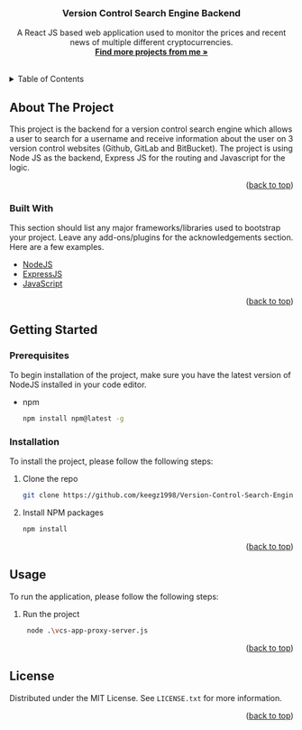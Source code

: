 <div id="top"></div>
<!-- PROJECT LOGO -->
<br />
<div align="center">
  <h3 align="center">Version Control Search Engine Backend</h3>
  <p align="center">
    A React JS based web application used to monitor the prices and recent news of multiple different cryptocurrencies.
    <br />
    <a href="https://github.com/keegz1998"><strong>Find more projects from me »</strong></a>
    <br />
    <br />   
</div>

<!-- TABLE OF CONTENTS -->
<details>
  <summary>Table of Contents</summary>
  <ol>
    <li>
      <a href="#about-the-project">About The Project</a>
      <ul>
        <li><a href="#built-with">Built With</a></li>
      </ul>
    </li>
    <li>
      <a href="#getting-started">Getting Started</a>
      <ul>
        <li><a href="#prerequisites">Prerequisites</a></li>
        <li><a href="#installation">Installation</a></li>
      </ul>
    </li>
    <li><a href="#usage">Usage</a></li>    
    <li><a href="#license">License</a></li>   
  </ol>
</details>

<!-- ABOUT THE PROJECT -->
## About The Project



This project is the backend for a version control search engine which allows a user to search for a username and receive information about the user on 3 version control websites (Github, GitLab and BitBucket). The project is using Node JS as the backend, Express JS for the routing and Javascript for the logic.

<p align="right">(<a href="#top">back to top</a>)</p>

### Built With

This section should list any major frameworks/libraries used to bootstrap your project. Leave any add-ons/plugins for the acknowledgements section. Here are a few examples.

* [NodeJS](https://nodejs.org/en/)
* [ExpressJS](https://expressjs.com/)
* [JavaScript](https://www.javascript.com/)


<p align="right">(<a href="#top">back to top</a>)</p>
<!-- GETTING STARTED -->

## Getting Started

### Prerequisites

To begin installation of the project, make sure you have the latest version of NodeJS installed in your code editor.
* npm
  ```sh
  npm install npm@latest -g
  ```

### Installation

To install the project, please follow the following steps:

1. Clone the repo
   ```sh
   git clone https://github.com/keegz1998/Version-Control-Search-Engine-Backend.git
   ```
2. Install NPM packages
   ```sh
   npm install
   ```

<p align="right">(<a href="#top">back to top</a>)</p>
<!-- USAGE EXAMPLES -->

## Usage

To run the application, please follow the following steps:
1. Run the project
   ```sh
    node .\vcs-app-proxy-server.js  
    ```

<p align="right">(<a href="#top">back to top</a>)</p>

<!-- LICENSE -->

## License

Distributed under the MIT License. See `LICENSE.txt` for more information.

<p align="right">(<a href="#top">back to top</a>)</p>











